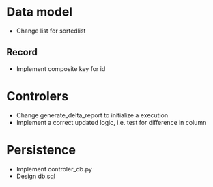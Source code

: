 # Data model

- Change list for sortedlist

## Record

- Implement composite key for id

# Controlers

- Change generate_delta_report to initialize a execution
- Implement a correct updated logic, i.e. test for difference in column

# Persistence

- Implement controler_db.py
- Design db.sql